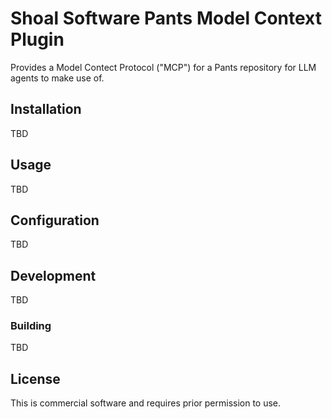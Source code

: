 # Shoal Software Pants Model Context Plugin

Provides a Model Contect Protocol ("MCP") for a Pants repository for LLM agents to make use of.

## Installation

TBD

## Usage

TBD

## Configuration

TBD

## Development

TBD

### Building

TBD

## License

This is commercial software and requires prior permission to use.

